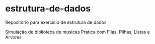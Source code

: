 # estrutura-de-dados
Repositorio para exercicio de estrutura de dados

Simulação de biblioteca de musicas
Pratica com Filas, Pilhas, Listas e Árvores
